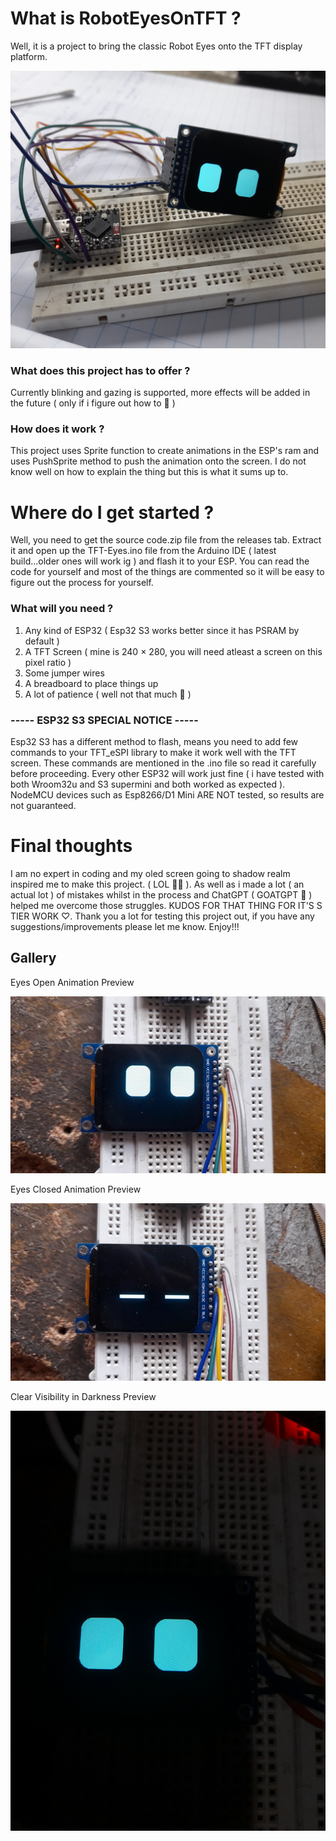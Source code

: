# What is RobotEyesOnTFT ?

Well, it is a project to bring the classic Robot Eyes onto the TFT display platform.

![Project-Preview](https://github.com/manuX28-K/RobotEyesOnTFT/blob/main/Beta-Build-Preview.jpg)

### What does this project has to offer ?

Currently blinking and gazing is supported, more effects will be added in the future ( only if i figure out how to 🫠 )

### How does it work ?

This project uses Sprite function to create animations in the ESP's ram and uses PushSprite method to push the animation onto the screen.
I do not know well on how to explain the thing but this is what it sums up to.

# Where do I get started ?

Well, you need to get the source code.zip file from the releases tab. Extract it and open up the TFT-Eyes.ino file from the Arduino IDE ( latest build...older ones will work ig )
and flash it to your ESP. You can read the code for yourself and most of the things are commented so it will be easy to figure out the process for yourself.

### What will you need ?
1. Any kind of ESP32 ( Esp32 S3 works better since it has PSRAM by default )
2. A TFT Screen ( mine is 240 × 280, you will need atleast a screen on this pixel ratio )
3. Some jumper wires
4. A breadboard to place things up
5. A lot of patience ( well not that much 🥲 )

### ----- ESP32 S3 SPECIAL NOTICE -----

Esp32 S3 has a different method to flash, means you need to add few commands to your TFT_eSPI library to make it work well with the TFT screen.
These commands are mentioned in the .ino file so read it carefully before proceeding. Every other ESP32 will work just fine ( i have tested with both Wroom32u
and S3 supermini and both worked as expected ). NodeMCU devices such as Esp8266/D1 Mini ARE NOT tested, so results are not guaranteed.

# Final thoughts

I am no expert in coding and my oled screen going to shadow realm inspired me to make this project. ( LOL 🥸😅 ). As well as i made a lot ( an actual lot ) 
of mistakes whilst in the process and ChatGPT ( GOATGPT 🗿 ) helped me overcome those struggles. KUDOS FOR THAT THING FOR IT'S S TIER WORK ♡. 
Thank you a lot for testing this project out, if you have any suggestions/improvements please let me know. Enjoy!!!


## Gallery

Eyes Open Animation Preview

![Eyes-Open](https://github.com/manuX28-K/RobotEyesOnTFT/blob/main/Eyes-Open-Animation.jpg)

Eyes Closed Animation Preview

![Eyes-Closed](https://github.com/manuX28-K/RobotEyesOnTFT/blob/main/Blinking-Animation.jpg)


Clear Visibility in Darkness Preview

![Clear-Visibility](https://github.com/manuX28-K/RobotEyesOnTFT/blob/main/Clear-Visibilty-in-Dark.jpg)
